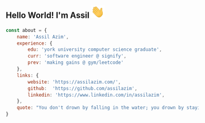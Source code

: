 ## Hello World! I'm Assil <img src="https://github.com/assilazim/assilazim/blob/main/Hi.gif" width="35">

```javascript
const about = {
    name: 'Assil Azim',
    experience: {
        edu: 'york university computer science graduate',
        curr: 'software engineer @ signify',
        prev: 'making gains @ gym/leetcode'
    },
    links: {
        website: 'https://assilazim.com/', 
        github:  'https://github.com/assilazim',
        linkedin: 'https://www.linkedin.com/in/assilazim',
    },
    quote: "You don't drown by falling in the water; you drown by staying there." - Edwin Louis Cole
}
```
